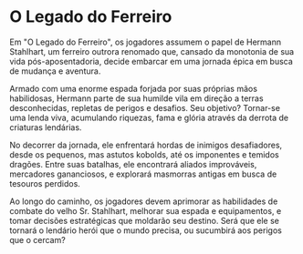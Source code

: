﻿# O Legado do Ferreiro

 
Em "O Legado do Ferreiro", os jogadores assumem o papel de Hermann Stahlhart, um ferreiro outrora renomado que, cansado da monotonia de sua vida pós-aposentadoria, decide embarcar em uma jornada épica em busca de mudança e aventura.

Armado com uma enorme espada forjada por suas próprias mãos habilidosas, Hermann parte de sua humilde vila em direção a terras desconhecidas, repletas de perigos e desafios. Seu objetivo? Tornar-se uma lenda viva, acumulando riquezas, fama e glória através da derrota de criaturas lendárias.

No decorrer da jornada, ele enfrentará hordas de inimigos desafiadores, desde os pequenos, mas astutos kobolds, até os imponentes e temidos dragões. Entre suas batalhas, ele encontrará aliados improváveis, mercadores gananciosos, e explorará masmorras antigas em busca de tesouros perdidos.

Ao longo do caminho, os jogadores devem aprimorar as habilidades de combate do velho Sr. Stahlhart, melhorar sua espada e equipamentos, e tomar decisões estratégicas que moldarão seu destino. Será que ele se tornará o lendário herói que o mundo precisa, ou sucumbirá aos perigos que o cercam?
